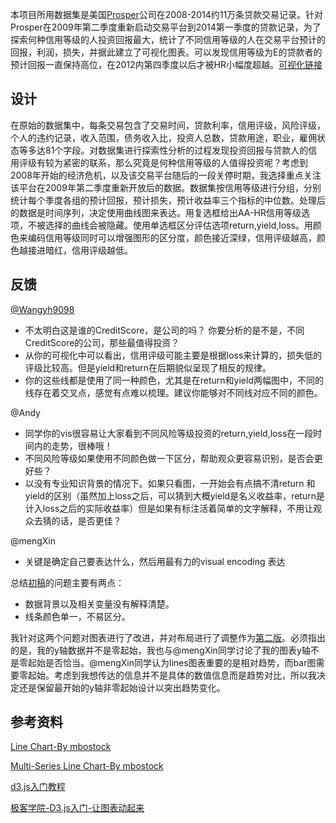 本项目所用数据集是美国[Prosper](https://www.prosper.com/)公司在2008-2014约11万条贷款交易记录。针对Prosper在2009年第二季度重新启动交易平台到2014第一季度的贷款记录，为了探索何种信用等级的人投资回报最大，统计了不同信用等级的人在交易平台预计的回报，利润，损失，并据此建立了可视化图表。可以发现信用等级为E的贷款者的预计回报一直保持高位，在2012内第四季度以后才被HR小幅度超越。[可视化链接](https://bl.ocks.org/CuteLemon/raw/94afcb232d821bf0eedf9c2e9252bae2/)

## 设计
在原始的数据集中，每条交易包含了交易时间，贷款利率，信用评级，风险评级，个人的违约记录，收入范围，债务收入比，投资人总数，贷款用途，职业，雇佣状态等多达81个字段。对数据集进行探索性分析的过程发现投资回报与贷款人的信用评级有较为紧密的联系，那么究竟是何种信用等级的人值得投资呢？考虑到2008年开始的经济危机，以及该交易平台随后的一段关停时期，我选择重点关注该平台在2009年第二季度重新开放后的数据。数据集按信用等级进行分组，分别统计每个季度各组的预计回报，预计损失，预计收益率三个指标的中位数。处理后的数据是时间序列，决定使用曲线图来表达。用复选框给出AA-HR信用等级选项，不被选择的曲线会被隐藏。使用单选框区分评估选项return,yield,loss。用颜色来编码信用等级同时可以增强图形的区分度，颜色接近深绿，信用评级越高，颜色越接进暗红，信用评级越低。

## 反馈

[@Wangyh9098](https://discussions.youdaxue.com/users/wangyh9098/activity)
- 不太明白这是谁的CreditScore，是公司的吗？
你要分析的是不是，不同CreditScore的公司，那些最值得投资？
- 从你的可视化中可以看出，信用评级可能主要是根据loss来计算的，损失低的评级比较高。但是yield和return在后期貌似呈现了相反的规律。
- 你的这些线都是使用了同一种颜色，尤其是在return和yield两幅图中，不同的线存在着交叉点，感觉有点难以梳理。建议你能够对不同线对应不同的颜色。

@Andy
- 同学你的vis很容易让大家看到不同风险等级投资的return,yield,loss在一段时间内的走势，很棒哦！
- 不同风险等级如果使用不同颜色做一下区分，帮助观众更容易识别，是否会更好些？
- 以没有专业知识背景的情况下。如果只看图，一开始会有点搞不清return 和yield的区别（虽然加上loss之后，可以猜到大概yield是名义收益率，return是计入loss之后的实际收益率）但是如果有标注活着简单的文字解释，不用让观众去猜的话，是否更佳？

@mengXin
- 关键是确定自己要表达什么，然后用最有力的visual encoding 表达

总结[初稿](https://bl.ocks.org/CuteLemon/raw/80a28acecd850348c0caa22770598698/)的问题主要有两点：
- 数据背景以及相关变量没有解释清楚。
- 线条颜色单一，不易区分。

我针对这两个问题对图表进行了改进，并对布局进行了调整作为[第二版](https://bl.ocks.org/CuteLemon/raw/94afcb232d821bf0eedf9c2e9252bae2/)。必须指出的是，我的y轴数据并不是零起始，我也与@mengXin同学讨论了我的图表y轴不是零起始是否恰当。@mengXin同学认为lines图表重要的是相对趋势，而bar图需要零起始。考虑到我想传达的信息并不是具体的数值信息而是趋势对比，所以我决定还是保留最开始的y轴非零起始设计以突出趋势变化。

## 参考资料

[Line Chart-By mbostock](https://bl.ocks.org/mbostock/3883245)

[Multi-Series Line Chart-By mbostock](https://bl.ocks.org/mbostock/3884955)

[d3.js入门教程](http://pkuwwt.github.io/d3-tutorial-cn/about.html)

[极客学院-D3.js入门-让图表动起来](http://wiki.jikexueyuan.com/project/d3wiki/transition.html)
